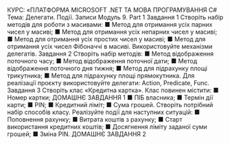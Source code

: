 КУРС: «ПЛАТФОРМА MICROSOFT .NET
ТА МОВА ПРОГРАМУВАННЯ C#
Тема: Делегати. Події. Записи
Модуль 9. Part 1
Завдання 1
Створіть набір методів для роботи з масивами:
■ Метод для отримання усіх парних чисел у масиві;
■ Метод для отримання усіх непарних чисел у масиві;
■ Метод для отримання усіх простих чисел у масиві;
■ Метод для отримання усіх чисел Фібоначчі в масиві.
Використовуйте механізми делегатів.
Завдання 2
Створіть набір методів:
■ Метод відображення поточного часу;
■ Метод відображення поточної дати;
■ Метод відображення поточного дня тижня;
■ Метод для підрахунку площі трикутника;
■ Метод для підрахунку площі прямокутника.
Для реалізації проєкту використовуйте делегати: Action, Predicate, Func.
Завдання 3
Створіть клас «Кредитна картка». Клас повинен містити:
■ Номер картки;
ДОМАШНЄ ЗАВДАННЯ
1
■ ПІБ власника;
■ Термін дії карти;
■ PIN;
■ Кредитний ліміт;
■ Сума грошей.
Створіть потрібний набір способів класу. Реалізуйте
події для наступних ситуацій:
■ Поповнення рахунку;
■ Витрата коштів з рахунку;
■ Старт використання кредитних коштів;
■ Досягнення ліміту заданої суми грошей;
■ Зміна PIN.
ДОМАШНЄ ЗАВДАННЯ
2
